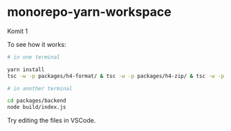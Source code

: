 # monorepo-yarn-workspace

Komit 1

To see how it works:

```bash
# in one terminal

yarn install
tsc -w -p packages/h4-format/ & tsc -w -p packages/h4-zip/ & tsc -w -p packages/backend/

# in another terminal

cd packages/backend
node build/index.js
```

Try editing the files in VSCode.

